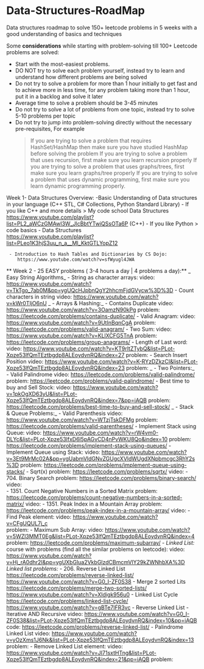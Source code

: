 # Data-Structures-RoadMap
Data structures roadmap to solve 150+ leetcode problems in 5 weeks with a good understanding of basics and techniques

Some **considerations** while starting with problem-solving till 100+ Leetcode problems are solved:

- Start with the most-easiest problems.
- DO NOT try to solve each problem yourself, instead try to learn and understand how different problems are being solved
- Do not try to solve a problem for more than 1 hour initially to get fast and to achieve more in less time, for any problem taking more than 1 hour, put it in a backlog and solve it later
- Average time to solve a problem should be 3-45 minutes
- Do not try to solve a lot of problems from one topic, instead try to solve 5-10 problems per topic
- Do not try to jump into problem-solving directly without the necessary pre-requisites, For example
  > If you are trying to solve a problem that requires HashSet/HashMap then make sure you have studied HashMap before solving the problem
  > If you are trying to solve a problem that uses recursion, first make sure you learn recursion properly
  > If you are trying to solve a problem that uses graphs/trees, first make sure you learn graphs/tree properly
  > If you are trying to solve a problem that uses dynamic programming, first make sure you learn dynamic programming properly.
  
 Week 1- Data Structures Overview:
    -Basic Understanding of Data structures in your language (C++ STL, C# Collections, Python Standard Library)
    - If you like C++ and more details > My code school Data Structures
        https://www.youtube.com/playlist?list=PL2_aWCzGMAwI3W_JlcBbtYTwiQSsOTa6P (C++)
     - If you like Python > code basics - Data Structures   
        https://www.youtube.com/playlist?list=PLeo1K3hjS3uu_n_a__MI_KktGTLYopZ12
        
     - Introduction to Hash Tables and Dictionaries by CS Dojo:
        https://www.youtube.com/watch?v=sfWyugl4JWA   
        
**    Week 2 - 25 EASY problems ( 3-4 hours a day | 4 problems a day):**
     _ Easy String Algorithms_
        - String as character arrays:
            video: https://www.youtube.com/watch?v=TkTgo_7ab0M&pp=ygUQcHJpbnQgY2hhcmFjdGVycw%3D%3D
        - Count characters in string
            video: https://www.youtube.com/watch?v=kWr0TIjO6nU
     _ - Arrays & Hashing:_
          - Contains Duplicate
             video: https://www.youtube.com/watch?v=3OamzN90kPg
             problem: https://leetcode.com/problems/contains-duplicate/
          - Valid Anagram:
              video: https://www.youtube.com/watch?v=9UtInBqnCgA
              problem: https://leetcode.com/problems/valid-anagram/
           - Two Sum:
                video: https://www.youtube.com/watch?v=KLlXCFG5TnA
                problem: https://leetcode.com/problems/group-anagrams/
            - Length of Last word:
                video: https://www.youtube.com/watch?v=KT9rltZTybQ&list=PLot-Xpze53lfQmTEztbgdp8ALEoydvnRQ&index=27
                problem:
             - Search Insert Position
                video: https://www.youtube.com/watch?v=K-RYzDZkzCI&list=PLot-Xpze53lfQmTEztbgdp8ALEoydvnRQ&index=23
                problem: 
      _ - Two Pointers:_
            - Valid Palindrome
                video: https://leetcode.com/problems/valid-palindrome/         
                problem: https://leetcode.com/problems/valid-palindrome/
             - Best time to buy and Sell Stock:
                video: https://www.youtube.com/watch?v=1pkOgXD63yU&list=PLot-Xpze53lfQmTEztbgdp8ALEoydvnRQ&index=7&pp=iAQB
                problem: https://leetcode.com/problems/best-time-to-buy-and-sell-stock/
       _ - Stack & Queue Problems:_
            - Valid Parenthesis
                video: https://www.youtube.com/watch?v=WTzjTskDFMg
                problem: https://leetcode.com/problems/valid-parentheses/
            - Implement Stack using Queue:
                video: https://www.youtube.com/watch?v=rW4vm0-DLYc&list=PLot-Xpze53lfxD6l5pAGvCD4nPvWKU8Qo&index=10
                problem: https://leetcode.com/problems/implement-stack-using-queues/
            - Implement Queue using Stack:
                video: https://www.youtube.com/watch?v=3Et9MrMc02A&pp=ygUabmVldGNvZGUgcXVldWUgdXNpbmcgc3RhY2s%3D
                problem: https://leetcode.com/problems/implement-queue-using-stacks/
            - Sqrt(x)
                problem: https://leetcode.com/problems/sqrtx/
                video:
             - 704. Binary Search
                problem: https://leetcode.com/problems/binary-search/
                video:   
             - 1351. Count Negative Numbers in a Sorted Matrix
                problem:  https://leetcode.com/problems/count-negative-numbers-in-a-sorted-matrix/
                video: 
             - 1351.  Peak Index in a Mountain Array
                problem:  https://leetcode.com/problems/peak-index-in-a-mountain-array/
                video:
             - Find Peak element:
                video: https://www.youtube.com/watch?v=CFgUQUL7j_c   
                problem: 
             - Maximum Sub Array:
                video: https://www.youtube.com/watch?v=5WZl3MMT0Eg&list=PLot-Xpze53lfQmTEztbgdp8ALEoydvnRQ&index=4
                problem: https://leetcode.com/problems/maximum-subarray/
      - _Linked List:_
          course with problems (find all the similar problems on leetcode):
               video: https://www.youtube.com/watch?v=Hj_rA0dhr2I&pp=ygUXbGlua2VkbGlzdCBmcmVlY29kZWNhbXA%3D
          _Linked list problems:_
             - 206. Reverse Linked List
                https://leetcode.com/problems/reverse-linked-list/
                https://www.youtube.com/watch?v=G0_I-ZF0S38
             - Merge 2 sorted Lits
                https://leetcode.com/problems/merge-two-sorted-lists/
                https://www.youtube.com/watch?v=XIdigk956u0
              - Linked List Cycle
                https://leetcode.com/problems/linked-list-cycle/
                https://www.youtube.com/watch?v=gBTe7lFR3vc
              - Reverse Linked List - Iterative AND Recursive
               video: https://www.youtube.com/watch?v=G0_I-ZF0S38&list=PLot-Xpze53lfQmTEztbgdp8ALEoydvnRQ&index=10&pp=iAQB
               code: https://leetcode.com/problems/reverse-linked-list/
              - Palindrome Linked List 
                video: https://www.youtube.com/watch?v=yOzXms1J6Nk&list=PLot-Xpze53lfQmTEztbgdp8ALEoydvnRQ&index=13
                problem: 
              - Remove Linked List element:
                  video: https://www.youtube.com/watch?v=JI71sxtHTng&list=PLot-Xpze53lfQmTEztbgdp8ALEoydvnRQ&index=21&pp=iAQB
                  problem: 
